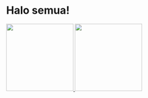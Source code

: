 # Halo semua! 

<p align="left">
<a href="https://github.com/alifiasraa">
  <img height="180em" src="https://github-readme-stats-eight-theta.vercel.app/api?username=alifiasraa&show_icons=true&theme=algolia&include_all_commits=true&count_private=true"/>
  <img height="180em" src="https://github-readme-stats-eight-theta.vercel.app/api/top-langs/?username=alifiasraa&layout=compact&langs_count=8&theme=algolia"/>
</a>
</p>
